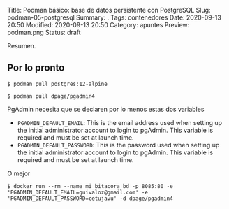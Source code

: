 Title: Podman básico: base de datos persistente con PostgreSQL
Slug: podman-05-postgresql
Summary: .
Tags: contenedores
Date: 2020-09-13 20:50
Modified: 2020-09-13 20:50
Category: apuntes
Preview: podman.png
Status: draft


Resumen.

## Por lo pronto

    $ podman pull postgres:12-alpine

    $ podman pull dpage/pgadmin4

PgAdmin necesita que se declaren por lo menos estas dos variables

- `PGADMIN_DEFAULT_EMAIL`: This is the email address used when setting up the initial administrator account to login to pgAdmin. This variable is required and must be set at launch time.
- `PGADMIN_DEFAULT_PASSWORD`: This is the password used when setting up the initial administrator account to login to pgAdmin. This variable is required and must be set at launch time.

O mejor

    $ docker run --rm --name mi_bitacora_bd -p 8085:80 -e 'PGADMIN_DEFAULT_EMAIL=guivaloz@gmail.com' -e 'PGADMIN_DEFAULT_PASSWORD=cetujavu' -d dpage/pgadmin4

